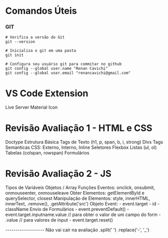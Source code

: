 # Comandos Úteis

### GIT

```
# Verifica a versão do Git
git --version

# Inicializa o git em uma pasta
git init

# Configura seu usuário git para commitar no github
git config --global user.name "Renan Cavichi"
git config --global user.email "renancavichi@gmail.com"
```

# VS Code Extension

Live Server
Material Icon

# Revisão Avaliação 1 - HTML e CSS

Doctype
Estrutura Básica
Tags de Texto (h1, p, span, b, i, strong)
Divs
Tags Semanticas
CSS: Externo, Interno, Inline
Seletores
Flexbox
Listas (ul, ol)
Tabelas (colspan, rowspan)
Formulários

# Revisão Avaliação 2 - JS

Tipos de Variáveis
Objetos / Array
Funções
Eventos: onclick, onsubmit, onmouseenter, onmouseleave
Obter Elementos: getElementById e querySelector, closest
Manipulação de Elementos: style, innerHTML, innerText, .remove(), .getAttribute('src')
Objeto Event:
    - event.target
        - id
        - className
Envio de Formulários
    - event.preventDefault()
    - event.target.inputname.value // para obter o valor de um campo do form
    - .value // para valores de input
    - event.target.reset()

------------------- Não vai cair na avaliação
.split(' ')
.replace('-', '_')    